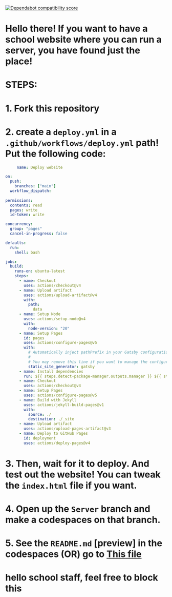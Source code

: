 [![Dependabot compatibility score](https://dependabot-badges.githubapp.com/badges/compatibility_score?dependency-name=actions/checkout&package-manager=github_actions&previous-version=2&new-version=4)](https://docs.github.com/en/github/managing-security-vulnerabilities/about-dependabot-security-updates#about-compatibility-scores)
# Hello there! If you want to have a school website where you can run a server, you have found just the place!
# STEPS:
  # 1. Fork this repository
  # 2. create a `deploy.yml` in a `.github/workflows/deploy.yml` path! Put the following code:


```YAML
     name: Deploy website

on:
  push:
    branches: ["main"]
  workflow_dispatch:
  
permissions:
  contents: read
  pages: write
  id-token: write

concurrency:
  group: "pages"
  cancel-in-progress: false

defaults:
  run:
    shell: bash

jobs:
  build:
    runs-on: ubuntu-latest
    steps:
      - name: Checkout
        uses: actions/checkout@v4
      - name: Upload artifact
        uses: actions/upload-artifact@v4
        with:
          path:
            data
      - name: Setup Node
        uses: actions/setup-node@v4
        with:
          node-version: "20"
      - name: Setup Pages
        id: pages
        uses: actions/configure-pages@v5
        with:
          # Automatically inject pathPrefix in your Gatsby configuration file.
          #
          # You may remove this line if you want to manage the configuration yourself.
          static_site_generator: gatsby
      - name: Install dependencies
        run: ${{ steps.detect-package-manager.outputs.manager }} ${{ steps.detect-package-manager.outputs.command }}
      - name: Checkout
        uses: actions/checkout@v4
      - name: Setup Pages
        uses: actions/configure-pages@v5
      - name: Build with Jekyll
        uses: actions/jekyll-build-pages@v1
        with:
          source: ./
          destination: ./_site
      - name: Upload artifact
        uses: actions/upload-pages-artifact@v3
      - name: Deploy to GitHub Pages
        id: deployment
        uses: actions/deploy-pages@v4
```

  # 3. Then, wait for it to deploy. And test out the website! You can tweak the `index.html` file if you want.
  # 4. Open up the `Server` branch and make a codespaces on that branch.
  # 5. See the `README.md` [preview] in the codespaces (OR) go to [This file](https://github.com/Gamer-friend/googlecom/blob/server/text/instructions.md)
# hello school staff, feel free to block this

